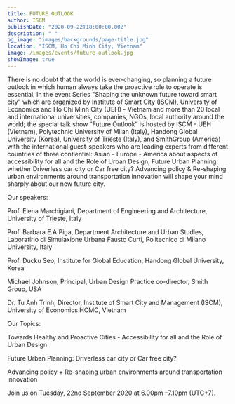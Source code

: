 ```yaml
---
title: FUTURE OUTLOOK
author: ISCM
publishDate: "2020-09-22T18:00:00.00Z"
description: " "
bg_image: "images/backgrounds/page-title.jpg"
location: "ISCM, Ho Chi Minh City, Vietnam"
image: /images/events/future-outlook.jpg
showImage: true
---
```

<!--StartFragment-->

There is no doubt that the world is ever-changing, so planning a future outlook in which human always take the proactive role to operate is essential. In the event Series "Shaping the unknown future toward smart city" which are organized by Institute of Smart City (ISCM), University of Economics and Ho Chi Minh City (UEH) - Vietnam and more than 20 local and international universities, companies, NGOs, local authority around the world; the special talk show “Future Outlook” is hosted by ISCM - UEH (Vietnam), Polytechnic University of Milan (Italy), Handong Global University (Korea), University of Trieste (Italy), and SmithGroup (America) with the international guest-speakers who are leading experts from different countries of three contiential: Asian - Europe - America about aspects of accessibility for all and the Role of Urban Design, Future Urban Planning: whether Driverless car city or Car free city? Advancing policy & Re-shaping urban environments around transportation innovation will shape your mind sharply about our new future city.

Our speakers:

Prof. Elena Marchigiani, Department of Engineering and Architecture, University of Trieste, Italy

Prof. Barbara E.A.Piga, Department Architecture and Urban Studies, Laboratirio di Simulaxione Urbana Fausto Curti, Politecnico di Milano University, Italy

Prof. Ducku Seo, Institute for Global Education, Handong Global University, Korea

Michael Johnson, Principal, Urban Design Practice co-director, Smith Group, USA

Dr. Tu Anh Trinh, Director, Institute of Smart City and Management (ISCM), University of Economics HCMC, Vietnam

Our Topics:

Towards Healthy and Proactive Cities - Accessibility for all and the Role of Urban Design

Future Urban Planning: Driverless car city or Car free city?

Advancing policy + Re-shaping urban environments around transportation innovation

Join us on Tuesday, 22nd September 2020 at 6.00pm –7.10pm (UTC+7).

<!--EndFragment-->